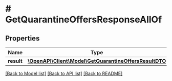 # # GetQuarantineOffersResponseAllOf

## Properties

Name | Type | Description | Notes
------------ | ------------- | ------------- | -------------
**result** | [**\OpenAPI\Client\Model\GetQuarantineOffersResultDTO**](GetQuarantineOffersResultDTO.md) |  | [optional]

[[Back to Model list]](../../README.md#models) [[Back to API list]](../../README.md#endpoints) [[Back to README]](../../README.md)

